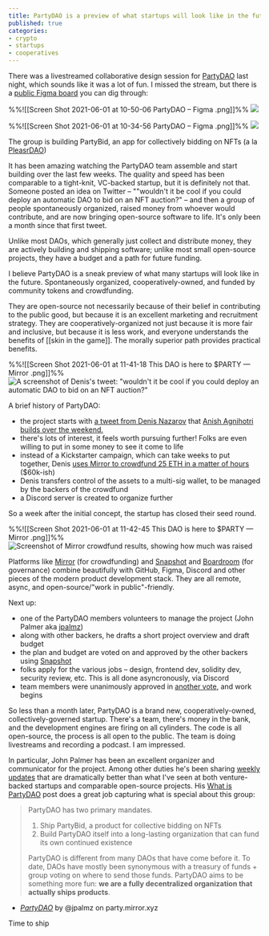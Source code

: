 ```yaml
---
title: PartyDAO is a preview of what startups will look like in the future
published: true
categories:
- crypto
- startups
- cooperatives
---
```


There was a livestreamed collaborative design session for [PartyDAO]() last night, which sounds like it was a lot of fun. I missed the stream, but there is a [public Figma board](https://www.figma.com/file/129WL3Stz1PKSMblzG0ton/PartyDAO?node-id=0%3A1) you can dig through:

%%![[Screen Shot 2021-06-01 at 10-50-06 PartyDAO – Figma .png]]%%
![](https://dl.dropboxusercontent.com/s%2Ffby1akx828fucri%2Fimage_kyy0ijac9l.png)

%%![[Screen Shot 2021-06-01 at 10-34-56 PartyDAO – Figma .png]]%%
![](https://dl.dropboxusercontent.com/s%2Fo346fweildfg80d%2Fimage_q9g3wwdiup.png)
 
The group is building PartyBid, an app for collectively bidding on NFTs (a la [PleasrDAO](https://twitter.com/pleasrdao))

It has been amazing watching the PartyDAO team assemble and start building over the last few weeks. The quality and speed has been comparable to a tight-knit, VC-backed startup, but it is definitely not that. Someone posted an idea on Twitter – ""wouldn't it be cool if you could deploy an automatic DAO to bid on an NFT auction?" – and then a group of people spontaneously organized, raised money from whoever would contribute, and are now bringing open-source software to life. It's only been a month since that first tweet. 

Unlike most DAOs, which generally just collect and distribute money, they are actively building and shipping software; unlike most small open-source projects, they have a budget and a path for future funding.

I believe PartyDAO is a sneak preview of what many startups will look like in the future. 
Spontaneously organized, cooperatively-owned, and funded by community tokens and crowdfunding. 

They are open-source not necessarily because of their belief in contributing to the public good, but because it is an excellent marketing and recruitment strategy. They are cooperatively-organized not just because it is more fair and inclusive, but because it is less work, and everyone understands the benefits of [[skin in the game]]. The morally superior path provides practical benefits.

%%![[Screen Shot 2021-06-01 at 11-41-18 This DAO is here to $PARTY — Mirror .png]]%%
![A screenshot of Denis's tweet: "wouldn't it be cool if you could deploy an automatic DAO to bid on an NFT auction?"](https://dl.dropboxusercontent.com/s%2F8ubok71mp3pqro5%2Fimage_vydmd9hybm.png)

A brief history of PartyDAO:
- the project starts with [a tweet from Denis Nazarov](https://d.mirror.xyz/FLqkPA3iN4x-p97UhfhWwaCx8rBmVo-1yttY20oaob4) that [Anish Agnihotri builds over the weekend.](https://twitter.com/_anishagnihotri/status/1384372491053846531)
- there's lots of interest, it feels worth pursuing further! Folks are even willing to put in some money to see it come to life
- instead of a Kickstarter campaign, which can take weeks to put together, Denis [uses Mirror to crowdfund 25 ETH in a matter of hours](https://d.mirror.xyz/FLqkPA3iN4x-p97UhfhWwaCx8rBmVo-1yttY20oaob4) ($60k-ish)
- Denis transfers control of the assets to a multi-sig wallet, to be managed by the backers of the crowdfund
- a Discord server is created to organize further

So a week after the initial concept, the startup has closed their seed round.

%%![[Screen Shot 2021-06-01 at 11-42-45 This DAO is here to $PARTY — Mirror .png]]%%
![Screenshot of Mirror crowdfund results, showing how much was raised](https://dl.dropboxusercontent.com/s%2Fnwwub6ars7c81tt%2Fscreen%2520shot%25202021-06-01%2520at%252011-42-45%2520this%2520dao%2520is%2520here%2520to%2520party%2520%2520mirror%2520.png)

Platforms like [Mirror](https://mirror.xyz) (for crowdfunding) and [Snapshot](https://snapshot.org) and [Boardroom](https://boardroom.info) (for governance) combine beautifully with GitHub, Figma, Discord and other pieces of the modern product development stack. They are all remote, async, and open-source/"work in public"-friendly.

Next up:

- one of the PartyDAO members volunteers to manage the project (John Palmer aka [jpalmz](https://twitter.com/john_c_palmer))
- along with other backers, he drafts a short project overview and draft budget
- the plan and budget are voted on and approved by the other backers using [Snapshot](https://snapshot.org/#/partydao.eth/proposal/QmbeYtJshFo2aoj59HfZe3DhdmVdksdv15fp8amQwSSswq) 
- folks apply for the various jobs – design, frontend dev, solidity dev, security review, etc. This is all done asyncronously, via Discord
- team members were unanimously approved in [another vote](https://snapshot.org/#/partydao.eth/proposal/QmWXXiPuonf4k8gGAU7NvBhe61gWJGFT4dZqemvYP5whBZ), and work begins

So less than a month later, PartyDAO is a brand new, cooperatively-owned, collectively-governed startup. There's a team, there's money in the bank, and the development engines are firing on all cylinders. The code is all open-source, the process is all open to the public. The team is doing livestreams and recording a podcast. I am impressed.

In particular, John Palmer has been an excellent organizer and communicator for the project. Among other duties he's been sharing [weekly updates](https://docs.google.com/document/d/1YcJGA-bLK7UfNEkethB2PTJWBzTfuW0hmNx2p1Uzf64/edit#) that are dramatically better than what I've seen at both venture-backed startups and comparable open-source projects. His [What is PartyDAO](https://party.mirror.xyz/xte55cT3ESlQRP62KYxupRbha7A1O6MMHhKMIzfmLyg) post does a great job capturing what is special about this group:

> PartyDAO has two primary mandates.
> 
> 1.  Ship PartyBid, a product for collective bidding on NFTs
> 2.  Build PartyDAO itself into a long-lasting organization that can fund its own continued existence
>
> PartyDAO is different from many DAOs that have come before it. To date, DAOs have mostly been synonymous with a treasury of funds + group voting on where to send those funds. PartyDAO aims to be something more fun: **we are a fully decentralized organization that actually ships products**.
- [_PartyDAO_](https://party.mirror.xyz/xte55cT3ESlQRP62KYxupRbha7A1O6MMHhKMIzfmLyg) by @jpalmz on party.mirror.xyz

Time to ship
